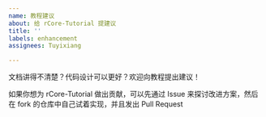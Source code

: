 ```yaml
---
name: 教程建议
about: 给 rCore-Tutorial 提建议
title: ''
labels: enhancement
assignees: Tuyixiang

---
```


文档讲得不清楚？代码设计可以更好？欢迎向教程提出建议！

如果你想为 rCore-Tutorial 做出贡献，可以先通过 Issue 来探讨改进方案，然后在 fork 的仓库中自己试着实现，并且发出 Pull Request
